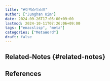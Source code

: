```yaml
---
title: "#이맥스리스프"
author: ["Junghan Kim"]
date: 2024-09-26T17:05:00+09:00
lastmod: 2024-10-11T07:26:06+09:00
tags: ["emacslisp", "meta"]
categories: ["MetaWord"]
draft: false
---
```


<!--more-->


## Related-Notes {#related-notes}

## References

<style>.csl-entry{text-indent: -1.5em; margin-left: 1.5em;}</style><div class="csl-bib-body">
</div>
